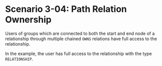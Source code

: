 # Scenario 3-04: Path Relation Ownership

Users of groups which are connected to both the start and end node of a relationship through multiple chained `OWNS`
relations have full access to the relationship.

In the example, the user has full access to the relationship with the type `RELATIONSHIP`.

<div id="graph" class="graph-container" style="height:400px"></div>

<script>
renderGraph(document.getElementById('graph'), {
  nodes: [
    { id: 'user', ...userNode },
    { id: 'group', ...groupNode },
    { id: 'data1', ...dataNode, label: 'Data 1' },
    { id: 'data2', ...dataNode, label: 'Data 2' },
    { id: 'data3', ...dataNode, label: 'Data 3' },
    { id: 'data4', ...dataNode, label: 'Data 4' },
    { id: 'data5', ...dataNode, label: 'Data 5' },
    { id: 'data6', ...dataNode, label: 'Data 6' },
  ],
  edges: [
    { source: 'user', target: 'group', label: 'IS_IN_GROUP' },
    { source: 'group', target: 'data1', label: 'OWNS' },
    { source: 'data1', target: 'data2', label: 'OWNS' },
    { source: 'data2', target: 'data3', label: 'OWNS' },
    { source: 'group', target: 'data4', label: 'OWNS' },
    { source: 'data4', target: 'data5', label: 'OWNS' },
    { source: 'data5', target: 'data6', label: 'OWNS' },
    { source: 'data3', target: 'data6', label: 'RELATIONSHIP' },
  ]
});
</script>
